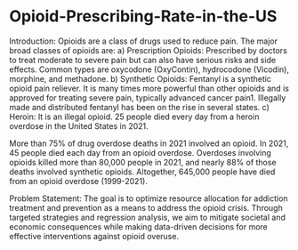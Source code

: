 # Opioid-Prescribing-Rate-in-the-US
Introduction: 
Opioids are a class of drugs used to reduce pain.
The major broad classes of opioids are:
a) Prescription Opioids: Prescribed by doctors to treat moderate to severe pain but can also have serious risks and side effects. Common types are oxycodone (OxyContin), hydrocodone (Vicodin), morphine, and methadone.
b) Synthetic Opioids: Fentanyl is a synthetic opioid pain reliever. It is many times more powerful than other opioids and is approved for treating severe pain, typically advanced cancer pain1. Illegally made and distributed fentanyl has been on the rise in several states.
c) Heroin: It is an illegal opioid. 25 people died every day from a heroin overdose in the United States in 2021.

More than 75% of drug overdose deaths in 2021 involved an opioid. In 2021, 45 people died each day from an opioid overdose.
Overdoses involving opioids killed more than 80,000 people in 2021, and nearly 88% of those deaths involved synthetic opioids. Altogether, 645,000 people have died from an opioid overdose (1999-2021).


Problem Statement:
The goal is to optimize resource allocation for addiction treatment and prevention as a means to address the opioid crisis. Through targeted strategies and regression analysis, we aim to mitigate societal and economic consequences while making data-driven decisions for more effective interventions against opioid overuse.

